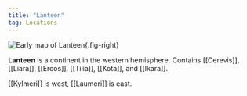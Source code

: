 ```yaml
---
title: "Lanteen"
tag: Locations
---
```


![Early map of Lanteen](image/lanteen.png){.fig-right}

**Lanteen** is a continent in the western hemisphere. Contains [[Cerevis]], [[Liara]], [[Ercos]], [[Tilia]], [[Kota]], and [[Ikara]]. 

[[Kylmeri]] is west, [[Laumeri]] is east.
